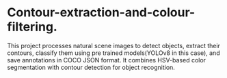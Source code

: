 # Contour-extraction-and-colour-filtering.
This project processes natural scene images to detect objects, extract their contours, classify them using pre trained models(YOLOv8 in this case), and save annotations in COCO JSON format. It combines HSV-based color segmentation with contour detection for object recognition.  
